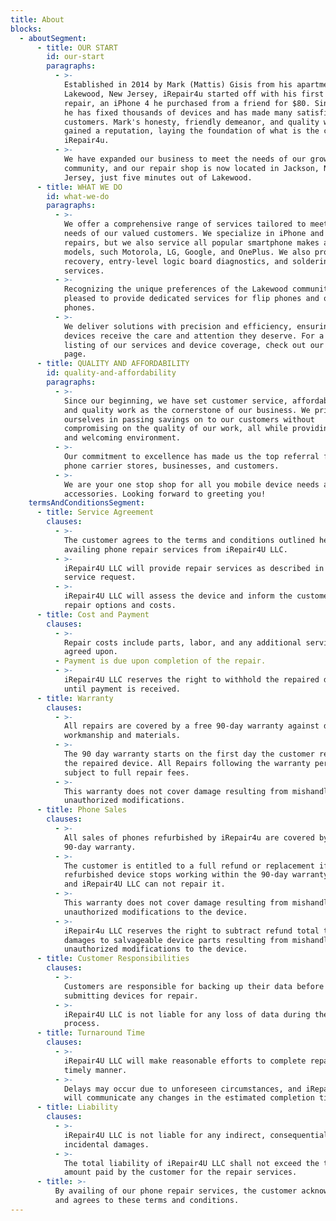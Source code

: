 ```yaml
---
title: About
blocks:
  - aboutSegment:
      - title: OUR START
        id: our-start
        paragraphs:
          - >-
            Established in 2014 by Mark (Mattis) Gisis from his apartment in
            Lakewood, New Jersey, iRepair4u started off with his first phone
            repair, an iPhone 4 he purchased from a friend for $80. Since then,
            he has fixed thousands of devices and has made many satisfied
            customers. Mark's honesty, friendly demeanor, and quality work
            gained a reputation, laying the foundation of what is the current
            iRepair4u.
          - >-
            We have expanded our business to meet the needs of our growing
            community, and our repair shop is now located in Jackson, New
            Jersey, just five minutes out of Lakewood.
      - title: WHAT WE DO
        id: what-we-do
        paragraphs:
          - >-
            We offer a comprehensive range of services tailored to meet the
            needs of our valued customers. We specialize in iPhone and Samsung
            repairs, but we also service all popular smartphone makes and
            models, such Motorola, LG, Google, and OnePlus. We also provide data
            recovery, entry-level logic board diagnostics, and soldering
            services.
          - >-
            Recognizing the unique preferences of the Lakewood community, we are
            pleased to provide dedicated services for flip phones and other dumb
            phones.
          - >-
            We deliver solutions with precision and efficiency, ensuring your
            devices receive the care and attention they deserve. For a full
            listing of our services and device coverage, check out our services
            page.
      - title: QUALITY AND AFFORDABILITY
        id: quality-and-affordability
        paragraphs:
          - >-
            Since our beginning, we have set customer service, affordability,
            and quality work as the cornerstone of our business. We pride
            ourselves in passing savings on to our customers without
            compromising on the quality of our work, all while providing a warm
            and welcoming environment.
          - >-
            Our commitment to excellence has made us the top referral from local
            phone carrier stores, businesses, and customers.
          - >-
            We are your one stop shop for all you mobile device needs and
            accessories. Looking forward to greeting you!
    termsAndConditionsSegment:
      - title: Service Agreement
        clauses:
          - >-
            The customer agrees to the terms and conditions outlined herein upon
            availing phone repair services from iRepair4U LLC.
          - >-
            iRepair4U LLC will provide repair services as described in the
            service request.
          - >-
            iRepair4U LLC will assess the device and inform the customer of the
            repair options and costs.
      - title: Cost and Payment
        clauses:
          - >-
            Repair costs include parts, labor, and any additional services
            agreed upon.
          - Payment is due upon completion of the repair.
          - >-
            iRepair4U LLC reserves the right to withhold the repaired device
            until payment is received.
      - title: Warranty
        clauses:
          - >-
            All repairs are covered by a free 90-day warranty against defects in
            workmanship and materials.
          - >-
            The 90 day warranty starts on the first day the customer receives
            the repaired device. All Repairs following the warranty period are
            subject to full repair fees.
          - >-
            This warranty does not cover damage resulting from mishandling or
            unauthorized modifications.
      - title: Phone Sales
        clauses:
          - >-
            All sales of phones refurbished by iRepair4u are covered by a free
            90-day warranty.
          - >-
            The customer is entitled to a full refund or replacement if the
            refurbished device stops working within the 90-day warranty period
            and iRepair4U LLC can not repair it.
          - >-
            This warranty does not cover damage resulting from mishandling or
            unauthorized modifications to the device.
          - >-
            iRepair4u LLC reserves the right to subtract refund total to cover
            damages to salvageable device parts resulting from mishandling or
            unauthorized modifications to the device.
      - title: Customer Responsibilities
        clauses:
          - >-
            Customers are responsible for backing up their data before
            submitting devices for repair.
          - >-
            iRepair4U LLC is not liable for any loss of data during the repair
            process.
      - title: Turnaround Time
        clauses:
          - >-
            iRepair4U LLC will make reasonable efforts to complete repairs in a
            timely manner.
          - >-
            Delays may occur due to unforeseen circumstances, and iRepair4U LLC
            will communicate any changes in the estimated completion time.
      - title: Liability
        clauses:
          - >-
            iRepair4U LLC is not liable for any indirect, consequential, or
            incidental damages.
          - >-
            The total liability of iRepair4U LLC shall not exceed the total
            amount paid by the customer for the repair services.
      - title: >-
          By availing of our phone repair services, the customer acknowledges
          and agrees to these terms and conditions.
---
```


